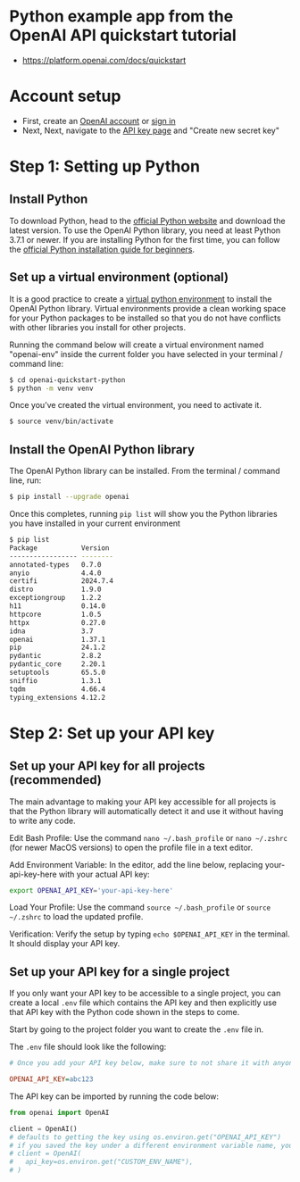 #  Python example app from the OpenAI API quickstart tutorial
* https://platform.openai.com/docs/quickstart

# Account setup

* First, create an [OpenAI account](https://platform.openai.com/signup) or [sign in](https://platform.openai.com/login)
* Next, Next, navigate to the [API key page](https://platform.openai.com/account/api-keys) and "Create new secret key"

# Step 1: Setting up Python

## Install Python

To download Python, head to the [official Python website](https://www.python.org/downloads/) and download the latest version. To use the OpenAI Python library, you need at least Python 3.7.1 or newer. If you are installing Python for the first time, you can follow the [official Python installation guide for beginners](https://wiki.python.org/moin/BeginnersGuide/Download).

## Set up a virtual environment (optional)

It is a good practice to create a [virtual python environment](https://docs.python.org/3/tutorial/venv.html) to install the OpenAI Python library. Virtual environments provide a clean working space for your Python packages to be installed so that you do not have conflicts with other libraries you install for other projects.

Running the command below will create a virtual environment named "openai-env" inside the current folder you have selected in your terminal / command line:
```sh
$ cd openai-quickstart-python
$ python -m venv venv
```

Once you’ve created the virtual environment, you need to activate it.
```sh
$ source venv/bin/activate
```

## Install the OpenAI Python library

The OpenAI Python library can be installed. From the terminal / command line, run:
```sh
$ pip install --upgrade openai
```

Once this completes, running `pip list` will show you the Python libraries you have installed in your current environment
```sh
$ pip list
Package           Version
----------------- --------
annotated-types   0.7.0
anyio             4.4.0
certifi           2024.7.4
distro            1.9.0
exceptiongroup    1.2.2
h11               0.14.0
httpcore          1.0.5
httpx             0.27.0
idna              3.7
openai            1.37.1
pip               24.1.2
pydantic          2.8.2
pydantic_core     2.20.1
setuptools        65.5.0
sniffio           1.3.1
tqdm              4.66.4
typing_extensions 4.12.2
```

# Step 2: Set up your API key

## Set up your API key for all projects (recommended)

The main advantage to making your API key accessible for all projects is that the Python library will automatically detect it and use it without having to write any code.

Edit Bash Profile: Use the command `nano ~/.bash_profile` or `nano ~/.zshrc` (for newer MacOS versions) to open the profile file in a text editor.

Add Environment Variable: In the editor, add the line below, replacing your-api-key-here with your actual API key:
```sh
export OPENAI_API_KEY='your-api-key-here'
```

Load Your Profile: Use the command `source ~/.bash_profile` or `source ~/.zshrc` to load the updated profile.

Verification: Verify the setup by typing `echo $OPENAI_API_KEY` in the terminal. It should display your API key.


## Set up your API key for a single project

If you only want your API key to be accessible to a single project, you can create a local `.env` file which contains the API key and then explicitly use that API key with the Python code shown in the steps to come.

Start by going to the project folder you want to create the `.env` file in.

The `.env` file should look like the following:
```ini
# Once you add your API key below, make sure to not share it with anyone! The API key should remain private.

OPENAI_API_KEY=abc123
```

The API key can be imported by running the code below:
```python
from openai import OpenAI

client = OpenAI()
# defaults to getting the key using os.environ.get("OPENAI_API_KEY")
# if you saved the key under a different environment variable name, you can do something like:
# client = OpenAI(
#   api_key=os.environ.get("CUSTOM_ENV_NAME"),
# )
```